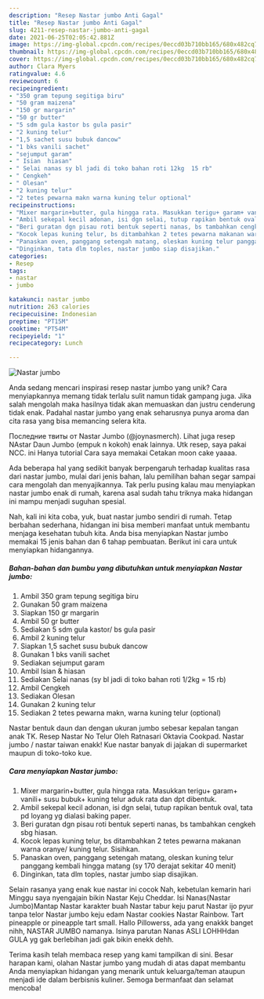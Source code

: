 ```yaml
---
description: "Resep Nastar jumbo Anti Gagal"
title: "Resep Nastar jumbo Anti Gagal"
slug: 4211-resep-nastar-jumbo-anti-gagal
date: 2021-06-25T02:05:42.881Z
image: https://img-global.cpcdn.com/recipes/0eccd03b710bb165/680x482cq70/nastar-jumbo-foto-resep-utama.jpg
thumbnail: https://img-global.cpcdn.com/recipes/0eccd03b710bb165/680x482cq70/nastar-jumbo-foto-resep-utama.jpg
cover: https://img-global.cpcdn.com/recipes/0eccd03b710bb165/680x482cq70/nastar-jumbo-foto-resep-utama.jpg
author: Clara Myers
ratingvalue: 4.6
reviewcount: 6
recipeingredient:
- "350 gram tepung segitiga biru"
- "50 gram maizena"
- "150 gr margarin"
- "50 gr butter"
- "5 sdm gula kastor bs gula pasir"
- "2 kuning telur"
- "1,5 sachet susu bubuk dancow"
- "1 bks vanili sachet"
- "sejumput garam"
- " Isian  hiasan"
- " Selai nanas sy bl jadi di toko bahan roti 12kg  15 rb"
- " Cengkeh"
- " Olesan"
- "2 kuning telur"
- "2 tetes pewarna makn warna kuning telur optional"
recipeinstructions:
- "Mixer margarin+butter, gula hingga rata. Masukkan terigu+ garam+ vanili+ susu bubuk+ kuning telur aduk rata dan dpt dibentuk."
- "Ambil sekepal kecil adonan, isi dgn selai, tutup rapikan bentuk oval, tata pd loyang yg dialasi baking paper."
- "Beri guratan dgn pisau roti bentuk seperti nanas, bs tambahkan cengkeh sbg hiasan."
- "Kocok lepas kuning telur, bs ditambahkan 2 tetes pewarna makanan warna oranye/ kuning telur. Sisihkan."
- "Panaskan oven, panggang setengah matang, oleskan kuning telur panggang kembali hingga matang (sy 170 derajat sekitar 40 menit)"
- "Dinginkan, tata dlm toples, nastar jumbo siap disajikan."
categories:
- Resep
tags:
- nastar
- jumbo

katakunci: nastar jumbo 
nutrition: 263 calories
recipecuisine: Indonesian
preptime: "PT15M"
cooktime: "PT54M"
recipeyield: "1"
recipecategory: Lunch

---
```



![Nastar jumbo](https://img-global.cpcdn.com/recipes/0eccd03b710bb165/680x482cq70/nastar-jumbo-foto-resep-utama.jpg)

Anda sedang mencari inspirasi resep nastar jumbo yang unik? Cara menyiapkannya memang tidak terlalu sulit namun tidak gampang juga. Jika salah mengolah maka hasilnya tidak akan memuaskan dan justru cenderung tidak enak. Padahal nastar jumbo yang enak seharusnya punya aroma dan cita rasa yang bisa memancing selera kita.

Последние твиты от Nastar Jumbo (@joynasmerch). Lihat juga resep NAstar Daun Jumbo (empuk n kokoh) enak lainnya. Utk resep, saya pakai NCC. ini Hanya tutorial Cara saya memakai Cetakan moon cake yaaaa.

Ada beberapa hal yang sedikit banyak berpengaruh terhadap kualitas rasa dari nastar jumbo, mulai dari jenis bahan, lalu pemilihan bahan segar sampai cara mengolah dan menyajikannya. Tak perlu pusing kalau mau menyiapkan nastar jumbo enak di rumah, karena asal sudah tahu triknya maka hidangan ini mampu menjadi suguhan spesial.


Nah, kali ini kita coba, yuk, buat nastar jumbo sendiri di rumah. Tetap berbahan sederhana, hidangan ini bisa memberi manfaat untuk membantu menjaga kesehatan tubuh kita. Anda bisa menyiapkan Nastar jumbo memakai 15 jenis bahan dan 6 tahap pembuatan. Berikut ini cara untuk menyiapkan hidangannya.

<!--inarticleads1-->

##### Bahan-bahan dan bumbu yang dibutuhkan untuk menyiapkan Nastar jumbo:

1. Ambil 350 gram tepung segitiga biru
1. Gunakan 50 gram maizena
1. Siapkan 150 gr margarin
1. Ambil 50 gr butter
1. Sediakan 5 sdm gula kastor/ bs gula pasir
1. Ambil 2 kuning telur
1. Siapkan 1,5 sachet susu bubuk dancow
1. Gunakan 1 bks vanili sachet
1. Sediakan sejumput garam
1. Ambil  Isian &amp; hiasan
1. Sediakan  Selai nanas (sy bl jadi di toko bahan roti 1/2kg = 15 rb)
1. Ambil  Cengkeh
1. Sediakan  Olesan
1. Gunakan 2 kuning telur
1. Sediakan 2 tetes pewarna makn, warna kuning telur (optional)


Nastar bentuk daun dan dengan ukuran jumbo sebesar kepalan tangan anak TK. Resep Nastar No Telur Oleh Ratnasari Oktavia Cookpad. Nastar jumbo / nastar taiwan enakk! Kue nastar banyak di jajakan di supermarket maupun di toko-toko kue. 

<!--inarticleads2-->

##### Cara menyiapkan Nastar jumbo:

1. Mixer margarin+butter, gula hingga rata. Masukkan terigu+ garam+ vanili+ susu bubuk+ kuning telur aduk rata dan dpt dibentuk.
1. Ambil sekepal kecil adonan, isi dgn selai, tutup rapikan bentuk oval, tata pd loyang yg dialasi baking paper.
1. Beri guratan dgn pisau roti bentuk seperti nanas, bs tambahkan cengkeh sbg hiasan.
1. Kocok lepas kuning telur, bs ditambahkan 2 tetes pewarna makanan warna oranye/ kuning telur. Sisihkan.
1. Panaskan oven, panggang setengah matang, oleskan kuning telur panggang kembali hingga matang (sy 170 derajat sekitar 40 menit)
1. Dinginkan, tata dlm toples, nastar jumbo siap disajikan.


Selain rasanya yang enak kue nastar ini cocok Nah, kebetulan kemarin hari Minggu saya nyengajain bikin Nastar Keju Cheddar. Isi Nanas(Nastar Jumbo)Mantap Nastar karakter buah Nastar tabur keju parut Nastar ijo pyur tanpa telor Nastar jumbo keju edam Nastar cookies Nastar Rainbow. Tart pineapple or pineapple tart small. Hallo Pillowerss, ada yang enakkk banget nihh, NASTAR JUMBO namanya. Isinya parutan Nanas ASLI LOHHHdan GULA yg gak berlebihan jadi gak bikin enekk dehh. 

Terima kasih telah membaca resep yang kami tampilkan di sini. Besar harapan kami, olahan Nastar jumbo yang mudah di atas dapat membantu Anda menyiapkan hidangan yang menarik untuk keluarga/teman ataupun menjadi ide dalam berbisnis kuliner. Semoga bermanfaat dan selamat mencoba!

